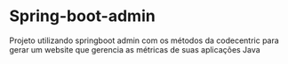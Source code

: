 # Spring-boot-admin
Projeto utilizando springboot admin com os métodos da codecentric para gerar um website que gerencia as métricas de suas aplicações Java
